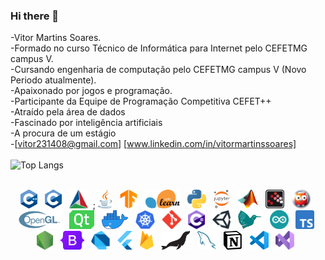 ### Hi there 👋
-Vitor Martins Soares. <br>
-Formado no curso Técnico de Informática para Internet pelo CEFETMG campus V. <br>
-Cursando engenharia de computação pelo CEFETMG campus V (Novo Periodo atualmente). <br>
-Apaixonado por jogos e programação. <br>
-Participante da Equipe de Programação Competitiva CEFET++ <br>
-Atraído pela área de dados <br>
-Fascinado por inteligência artificiais <br>
-A procura de um estágio <br>
-[vitor231408@gmail.com] [www.linkedin.com/in/vitormartinssoares] <br> <br>
![Top Langs](https://github-readme-stats.vercel.app/api/top-langs/?username=VitorMartinsSoares&layout=compact)<br> <br>



<p align="center">
  <img height="30" src="https://github.com/lucasmsoares96/lucasmsoares96/raw/main/src/C++.svg">&nbsp;&nbsp;
  <img height="30" src="https://github.com/lucasmsoares96/lucasmsoares96/raw/main/src/C.svg">&nbsp;&nbsp;
  <img height="30" src="https://github.com/lucasmsoares96/lucasmsoares96/raw/main/src/CMake.svg">&nbsp;&nbsp;;
  <img height="30" src="https://github.com/lucasmsoares96/lucasmsoares96/raw/main/src/Java.svg">&nbsp;&nbsp;
  <img height="30" src="https://github.com/lucasmsoares96/lucasmsoares96/raw/main/src/TensorFlow.svg">&nbsp;&nbsp;
  <img height="30" src="https://github.com/lucasmsoares96/lucasmsoares96/raw/main/src/scikit-learn.svg">&nbsp;&nbsp;
  <img height="30" src="https://github.com/lucasmsoares96/lucasmsoares96/raw/main/src/Python.svg">&nbsp;&nbsp;
  <img height="30" src="https://github.com/lucasmsoares96/lucasmsoares96/raw/main/src/Jupyter.svg">&nbsp;&nbsp;
  <img height="30" src="https://github.com/lucasmsoares96/lucasmsoares96/raw/main/src/Matlab.png">&nbsp;&nbsp;
  <img height="30" src="https://github.com/lucasmsoares96/lucasmsoares96/raw/main/src/Scilab.png">&nbsp;&nbsp;
  <img height="30" src="https://github.com/lucasmsoares96/lucasmsoares96/raw/main/src/Prolog.svg">&nbsp;&nbsp;
  <img height="30" src="https://github.com/lucasmsoares96/lucasmsoares96/raw/main/src/OpenGL.svg">&nbsp;&nbsp;
  <img height="30" src="https://github.com/lucasmsoares96/lucasmsoares96/raw/main/src/Qt.svg">&nbsp;&nbsp;
  <img height="30" src="https://github.com/lucasmsoares96/lucasmsoares96/raw/main/src/Docker.webp">&nbsp;&nbsp;
  <img height="30" src="https://github.com/lucasmsoares96/lucasmsoares96/raw/main/src/Kubernetes.svg">&nbsp;&nbsp;
  <img height="30" src="https://github.com/lucasmsoares96/lucasmsoares96/raw/main/src/Git.svg">&nbsp;&nbsp;
  <img height="30" src="https://github.com/lucasmsoares96/lucasmsoares96/raw/main/src/Csharp.svg">&nbsp;&nbsp;
  <img height="30" src="https://github.com/lucasmsoares96/lucasmsoares96/raw/main/src/Unity.svg">&nbsp;&nbsp;
  <img height="30" src="https://github.com/lucasmsoares96/lucasmsoares96/raw/main/src/Latex.svg">&nbsp;&nbsp;
  <img height="30" src="https://github.com/lucasmsoares96/lucasmsoares96/raw/main/src/Arduino.svg">&nbsp;&nbsp;
  <img height="30" src="https://github.com/lucasmsoares96/lucasmsoares96/raw/main/src/TypeScript.svg">&nbsp;&nbsp;
  <img height="30" src="https://github.com/lucasmsoares96/lucasmsoares96/raw/main/src/Node.js.svg">&nbsp;&nbsp;
  <img height="30" src="https://github.com/lucasmsoares96/lucasmsoares96/raw/main/src/Bootstrap.svg">&nbsp;&nbsp;
  <img height="30" src="https://github.com/lucasmsoares96/lucasmsoares96/raw/main/src/Dart.svg">&nbsp;&nbsp;
  <img height="30" src="https://github.com/lucasmsoares96/lucasmsoares96/raw/main/src/Flutter.svg">&nbsp;&nbsp;
  <img height="30" src="https://github.com/lucasmsoares96/lucasmsoares96/raw/main/src/Firebase.svg">&nbsp;&nbsp;
  <img height="30" src="https://github.com/lucasmsoares96/lucasmsoares96/raw/main/src/MariaDB.svg">&nbsp;&nbsp;
  <img height="30" src="https://github.com/lucasmsoares96/lucasmsoares96/raw/main/src/MySQL.svg">&nbsp;&nbsp;
  <img height="30" src="https://github.com/lucasmsoares96/lucasmsoares96/raw/main/src/Notion.svg">&nbsp;&nbsp;  
  <img height="30" src="https://github.com/lucasmsoares96/lucasmsoares96/raw/main/src/VSCode.svg">&nbsp;&nbsp;  
  <img height="30" src="https://github.com/lucasmsoares96/lucasmsoares96/raw/main/src/VisualStudio2022.svg">&nbsp;&nbsp;
</p>


<!--
**VitorMartinsSoares/VitorMartinsSoares** is a ✨ _special_ ✨ repository because its `README.md` (this file) appears on your GitHub profile.

Here are some ideas to get you started:

- 🔭 I’m currently working on ...
- 🌱 I’m currently learning ...
- 👯 I’m looking to collaborate on ...
- 🤔 I’m looking for help with ...
- 💬 Ask me about ...
- 📫 How to reach me: ...
- 😄 Pronouns: ...
- ⚡ Fun fact: ...
-->
